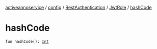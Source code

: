 [activeannoservice](../../../index.md) / [config](../../index.md) / [RestAuthentication](../index.md) / [JwtRole](index.md) / [hashCode](./hash-code.md)

# hashCode

`fun hashCode(): `[`Int`](https://kotlinlang.org/api/latest/jvm/stdlib/kotlin/-int/index.html)